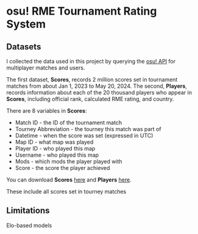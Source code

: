 # osu! RME Tournament Rating System


## Datasets
I collected the data used in this project by querying the [osu! API](https://osu.ppy.sh/docs/index.html) for multiplayer matches and users. 

The first dataset, **Scores**, records 2 million scores set in tournament matches from about Jan 1, 2023 to May 20, 2024. The second, **Players**, records information about each of the 20 thousand players who appear in **Scores**, including official rank, calculated RME rating, and country. 

There are 8 variables in **Scores**:
- Match ID - the ID of the tournament match
- Tourney Abbreviation - the tourney this match was part of
- Datetime - when the score was set (expressed in UTC)
- Map ID - what map was played 
- Player ID - who played this map
- Username - who played this map
- Mods - which mods the player played with
- Score - the score the player achieved

You can download **Scores** [here](https://remui.s-ul.eu/McnTR8ejDw1vAN1.zip) and **Players** [here](https://remui.s-ul.eu/0w8a2i9WshTf30t.zip).


These include all scores set in tourney matches 

## Limitations
Elo-based models 